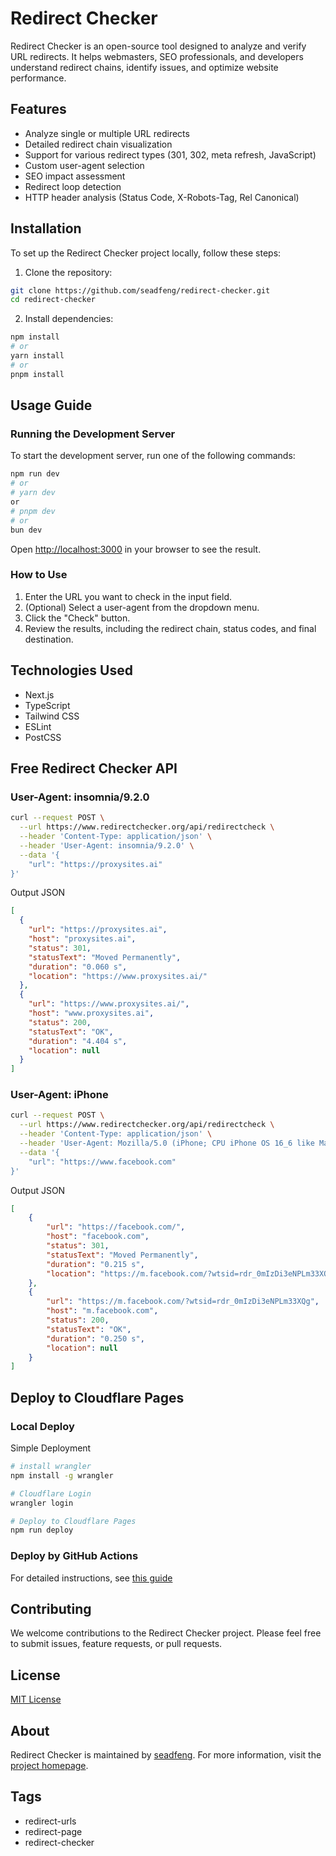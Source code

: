 # Redirect Checker

Redirect Checker is an open-source tool designed to analyze and verify URL redirects. It helps webmasters, SEO professionals, and developers understand redirect chains, identify issues, and optimize website performance.

## Features

- Analyze single or multiple URL redirects
- Detailed redirect chain visualization
- Support for various redirect types (301, 302, meta refresh, JavaScript)
- Custom user-agent selection
- SEO impact assessment
- Redirect loop detection
- HTTP header analysis (Status Code, X-Robots-Tag, Rel Canonical)

## Installation

To set up the Redirect Checker project locally, follow these steps:

1. Clone the repository:

```sh
git clone https://github.com/seadfeng/redirect-checker.git
cd redirect-checker
```

2. Install dependencies:

```sh
npm install
# or
yarn install
# or
pnpm install
```

## Usage Guide

### Running the Development Server

To start the development server, run one of the following commands:

```sh
npm run dev
# or
# yarn dev
or
# pnpm dev
# or
bun dev
```

Open [http://localhost:3000](http://localhost:3000) in your browser to see the result.

### How to Use

1. Enter the URL you want to check in the input field.
2. (Optional) Select a user-agent from the dropdown menu.
3. Click the "Check" button.
4. Review the results, including the redirect chain, status codes, and final destination.

## Technologies Used

- Next.js
- TypeScript
- Tailwind CSS
- ESLint
- PostCSS


## Free Redirect Checker API

### User-Agent: insomnia/9.2.0

```sh
curl --request POST \
  --url https://www.redirectchecker.org/api/redirectcheck \
  --header 'Content-Type: application/json' \
  --header 'User-Agent: insomnia/9.2.0' \
  --data '{ 
	"url": "https://proxysites.ai"
}'
```

Output JSON

```json
[
  {
    "url": "https://proxysites.ai",
    "host": "proxysites.ai",
    "status": 301,
    "statusText": "Moved Permanently",
    "duration": "0.060 s",
    "location": "https://www.proxysites.ai/"
  },
  {
    "url": "https://www.proxysites.ai/",
    "host": "www.proxysites.ai",
    "status": 200,
    "statusText": "OK",
    "duration": "4.404 s",
    "location": null
  }
]
```

### User-Agent: iPhone

```sh
curl --request POST \
  --url https://www.redirectchecker.org/api/redirectcheck \
  --header 'Content-Type: application/json' \
  --header 'User-Agent: Mozilla/5.0 (iPhone; CPU iPhone OS 16_6 like Mac OS X) AppleWebKit/605.1.15 (KHTML, like Gecko) Version/16.6 Mobile/15E148 Safari/604.1' \
  --data '{ 
	"url": "https://www.facebook.com"
}'
```
Output JSON

```json
[
	{
		"url": "https://facebook.com/",
		"host": "facebook.com",
		"status": 301,
		"statusText": "Moved Permanently",
		"duration": "0.215 s",
		"location": "https://m.facebook.com/?wtsid=rdr_0mIzDi3eNPLm33XQg"
	},
	{
		"url": "https://m.facebook.com/?wtsid=rdr_0mIzDi3eNPLm33XQg",
		"host": "m.facebook.com",
		"status": 200,
		"statusText": "OK",
		"duration": "0.250 s",
		"location": null
	}
]
```


## Deploy to Cloudflare Pages


### Local Deploy

Simple Deployment

```sh
# install wrangler
npm install -g wrangler

# Cloudflare Login 
wrangler login

# Deploy to Cloudflare Pages
npm run deploy
```

### Deploy by GitHub Actions

For detailed instructions, see [this guide](doc/workflows.md)

## Contributing

We welcome contributions to the Redirect Checker project. Please feel free to submit issues, feature requests, or pull requests.

## License

[MIT License](MIT-LICENSE)

## About

Redirect Checker is maintained by [seadfeng](https://github.com/seadfeng). For more information, visit the [project homepage](https://redirectchecker.org/).

## Tags

- redirect-urls
- redirect-page
- redirect-checker